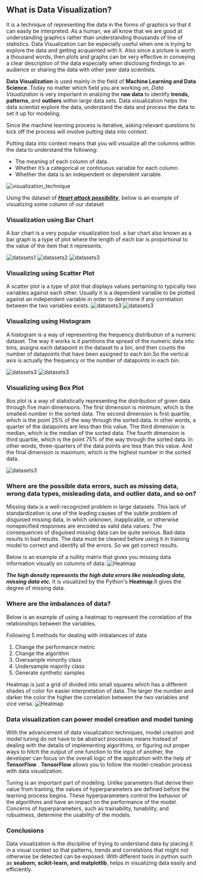## What is Data Visualization?

It is a technique of representing the data in the forms of graphics so that it can easily be interpreted.
As a human, we all know that we are good at understanding graphics rather than understanding thousands of line of statistics.
Data Visualization can be especially useful when one is trying to explore the data and getting acquainted with it. Also since a picture is worth a thousand words, then plots and graphs can be very effective in conveying a clear description of the data especially when disclosing findings to an audience or sharing the data with other peer data  scientists. 

**Data Visualization** is used mainly in the field of **Machine Learning and Data Science**.
Today no matter which field you are working on, *Data Visualization* is very important in analzing the **raw data** to identify **trends, patterns**, and **outliers** within large data sets. 
Data visualization helps the data scientist explore the data, understand the data and process the data to set it up for modeling.

Since the machine learning process is iterative, asking relevant questions to kick off the process will involve putting data into context.

Putting data into context means that you will visualize all the columns within the data to understand the following:
* The meaning of each column of data.
* Whether it’s a categorical or continuous variable for each column.
* Whether the data is an independent or dependent variable.

![visualization_technique](extras/data_visualization_techniques.jpg)


Using the dataset of [***Heart attack possibility***](https://github.com/Avikr76/Open-contributions/blob/master/extras/heart_failure_clinical_records_dataset.csv), below is an example of visualizing some column of our dataset

 ### Visualization using Bar Chart
 A bar chart is a very popular visualization tool. a bar chart also known as a bar graph is a type of plot where the length of each bar is proportional to the value of the item that it represents.
 
![datasets1](extras/img1.png)
![datasets2](extras/img2.png)
![datasets3](extras/img3.png)

### Visualizing using Scatter Plot

A scatter plot is a type of plot that displays values pertaining to typically two variables against each other. Usually it is a dependent variable to be plotted against an independent variable in order to determine if any correlation between the two variables exists.
![datasets3](extras/img6.png)
![datasets3](extras/img7.png)
### Visualizing using Histogram

A histogram is a way of representing the frequency distribution of a numeric dataset. The way it works is it partitions the spread of the numeric data into bins, assigns each datapoint in the dataset to a bin, and then counts the number of datapoints that have been assigned to each bin.So the vertical axis is actually the frequency or the number of datapoints in each bin.


![datasets3](extras/img8.png)
![datasets3](extras/img9.png)

### Visualizing using Box Plot
Box plot is a way of statistically representing the distribution of given data through five main dimensions. The first dimension is minimum, which is the smallest number in the sorted data. The second dimension is first quartile, which is the point 25% of the way through the sorted data. In other words, a quarter of the datapoints are less than this value. The third dimension is median, which is the median of the sorted data. The fourth dimension is third quartile, which is the point 75% of the way through the sorted data. In other words, three-quarters of the data points are less than this value. And the final dimension is maximum, which is the highest number in the sorted data.

![datasets3](extras/img10.png)

### Where are the possible data errors, such as missing data, wrong data types, misleading data, and outlier data, and so on?

Missing data is a well-recognized problem in large datasets. This lack of standardization is one of the leading causes of the subtle problem of disguised missing data, in which unknown, inapplicable, or otherwise nonspecified responses are encoded as valid data values. The consequences of disguised missing data can be quite serious. Bad data results in bad results.
The data must be cleaned before using it in training model to correct and identify all the errors. So we get correct results.


Below is an example of a nullity matrix that gives you missing data information visually on columns of data:
![Heatmap](extras/img4.png)

***The high density represents the high data errors like misleading data, missing data etc.***
It is visualized by the Python's **Heatmap**.It gives the degree of missing data.

### Where are the imbalances of data?

Below is an example of using a heatmap to represent the correlation of the relationships between the variables.

Following 5 methods for dealing with imbalances of data
1. Change the performance metric
2. Change the algorithm
3. Oversample minority class
4. Undersample majority class
5. Generate synthetic samples

Heatmap is just  a grid of divided into small squares which has a different shades of color for easier interpretation of data.
The larger the number and darker the color the higher the correlation between the two variables and vice versa.
![Heatmap](extras/img5.png)

### Data visualization can power model creation and model tuning

With the advancement of data visualization techniques, model creation and model tuning do not have to be abstract processes means  Instead of dealing with the details of implementing algorithms, or figuring out proper ways to hitch the output of one function to the input of another, the developer can focus on the overall logic of the application with the help of **TensorFlow** . 
**TensorFlow** allows you to follow the model-creation process with data visualization.

Tuning is an important part of modeling. Unlike parameters that derive their value from training, the values of hyperparameters are defined before the learning process begins. These hyperparameters control the behavior of the algorithms and have an impact on the performance of the model. Concerns of hyperparameters, such as trainability, tunability, and robustness, determine the usability of the models.
### Conclusions
Data visualization is the discipline of trying to understand data by placing it in a visual context so that patterns, trends and correlations that might not otherwise be detected can be exposed.
With different tools in python such as **seaborn, scikit-learn, and matplotlib**, helps in visualizing data easily and efficiently.


